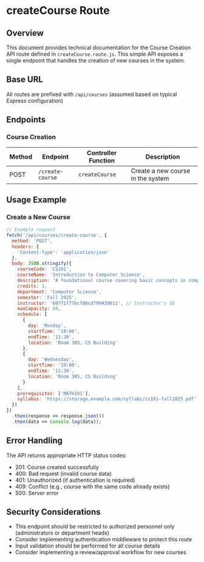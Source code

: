 # createCourse Route

## Overview
This document provides technical documentation for the Course Creation API route defined in `createCourse.route.js`. This simple API exposes a single endpoint that handles the creation of new courses in the system.

## Base URL
All routes are prefixed with `/api/courses` (assumed based on typical Express configuration)

## Endpoints

### Course Creation

| Method | Endpoint | Controller Function | Description |
|--------|----------|---------------------|-------------|
| POST | `/create-course` | `createCourse` | Create a new course in the system |

## Usage Example

### Create a New Course
```javascript
// Example request
fetch('/api/courses/create-course', {
  method: 'POST',
  headers: {
    'Content-Type': 'application/json'
  },
  body: JSON.stringify({
    courseCode: 'CS101',
    courseName: 'Introduction to Computer Science',
    description: 'A foundational course covering basic concepts in computer science.',
    credits: 3,
    department: 'Computer Science',
    semester: 'Fall 2025',
    instructor: '607f1f77bcf86cd799439011', // Instructor's ID
    maxCapacity: 60,
    schedule: [
      {
        day: 'Monday',
        startTime: '10:00',
        endTime: '11:30',
        location: 'Room 305, CS Building'
      },
      {
        day: 'Wednesday',
        startTime: '10:00',
        endTime: '11:30',
        location: 'Room 305, CS Building'
      }
    ],
    prerequisites: ['MATH101'],
    syllabus: 'https://storage.example.com/syllabi/cs101-fall2025.pdf'
  })
})
  .then(response => response.json())
  .then(data => console.log(data));
```

## Error Handling
The API returns appropriate HTTP status codes:
- 201: Course created successfully
- 400: Bad request (invalid course data)
- 401: Unauthorized (if authentication is required)
- 409: Conflict (e.g., course with the same code already exists)
- 500: Server error

## Security Considerations
- This endpoint should be restricted to authorized personnel only (administrators or department heads)
- Consider implementing authentication middleware to protect this route
- Input validation should be performed for all course details
- Consider implementing a review/approval workflow for new courses